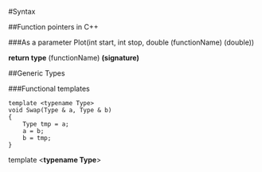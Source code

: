 #Syntax

##Function pointers in C++

###As a parameter
	Plot(int start, int stop, double (functionName) (double))

**return type** (functionName) **(signature)**

##Generic Types

###Functional templates

	template <typename Type>
	void Swap(Type & a, Type & b)
	{
		Type tmp = a;
		a = b;
		b = tmp;
	}

template <**typename Type**>
